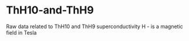 # ThH10-and-ThH9
Raw data related to ThH10 and ThH9 superconductivity 
H - is a magnetic field in Tesla
